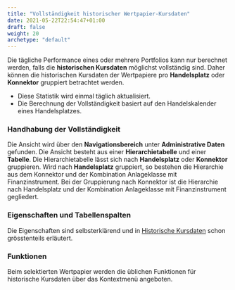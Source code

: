 ```yaml
---
title: "Vollständigkeit historischer Wertpapier-Kursdaten"
date: 2021-05-22T22:54:47+01:00
draft: false
weight: 20
archetype: "default"
---
```

Die tägliche Performance eines oder mehrere Portfolios kann nur berechnet werden, falls die **historischen Kursdaten** möglichst vollständig sind. Daher können die historischen Kursdaten der Wertpapiere pro **Handelsplatz** oder **Konnektor** gruppiert betrachtet werden. 
- Diese Statistik wird einmal täglich aktualisiert.
- Die Berechnung der Vollständigkeit basiert auf den Handelskalender eines Handelsplatzes.

### Handhabung der Vollständigkeit
Die Ansicht wird über den **Navigationsbereich** unter **Administrative Daten** gefunden. Die Ansicht besteht aus einer **Hierarchietabelle** und einer **Tabelle**. Die Hierarchietabelle lässt sich nach **Handelsplatz** oder **Konnektor** gruppieren. Wird nach **Handelsplatz** gruppiert, so bestehen die Hierarchie aus dem Konnektor und der Kombination Anlageklasse mit Finanzinstrument. Bei der Gruppierung nach Konnektor ist die Hierarchie nach Handelsplatz und der Kombination Anlageklasse mit Finanzinstrument gegliedert.

### Eigenschaften und Tabellenspalten
Die Eigenschaften sind selbsterklärend und in [Historische Kursdaten](../../watchlistinstrument/externaldata/historyquote/pricedata) schon grösstenteils erläutert.

### Funktionen
Beim selektierten Wertpapier werden die üblichen Funktionen für historische Kursdaten über das Kontextmenü angeboten.
